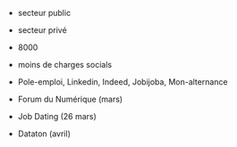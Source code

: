 - secteur public
- secteur privé
- 8000
- moins de charges socials

- Pole-emploi, Linkedin, Indeed, Jobijoba, Mon-alternance

- Forum du Numérique (mars)
- Job Dating (26 mars)
- Dataton (avril)